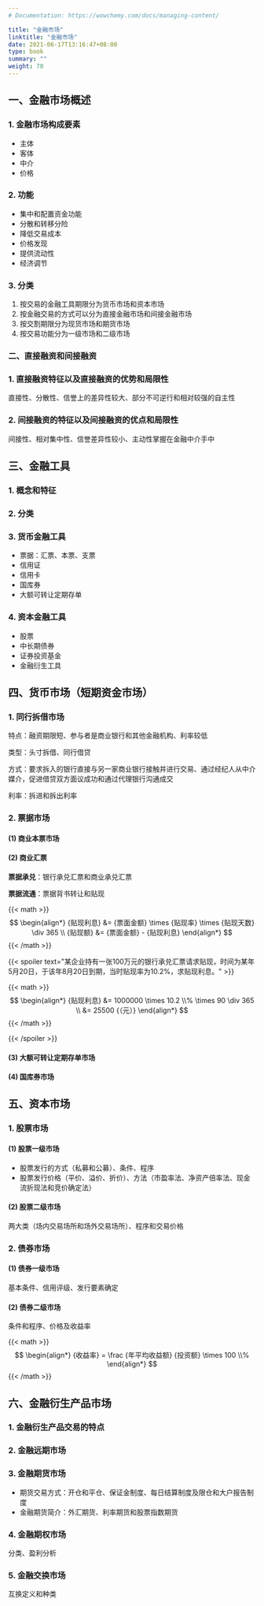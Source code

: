 ```yaml
---
# Documentation: https://wowchemy.com/docs/managing-content/

title: "金融市场"
linktitle: "金融市场"
date: 2021-06-17T13:16:47+08:00
type: book
summary: ""
weight: 70
---
```


<!--more-->

## 一、金融市场概述 

### 1. 金融市场构成要素

- 主体
- 客体
- 中介
- 价格

### 2. 功能

- 集中和配置资金功能
- 分散和转移分险
- 降低交易成本
- 价格发现
- 提供流动性
- 经济调节

### 3. 分类 

1. 按交易的金融工具期限分为货币市场和资本市场
2. 按金融交易的方式可以分为直接金融市场和间接金融市场
3. 按交割期限分为现货市场和期货市场
4. 按交易功能分为一级市场和二级市场

### 二、直接融资和间接融资

### 1. 直接融资特征以及直接融资的优势和局限性

直接性、分散性、信誉上的差异性较大、部分不可逆行和相对较强的自主性

### 2. 间接融资的特征以及间接融资的优点和局限性

间接性、相对集中性、信誉差异性较小、主动性掌握在金融中介手中

## 三、金融工具

### 1. 概念和特征

### 2. 分类

### 3. 货币金融工具

- 票据：汇票、本票、支票
- 信用证
- 信用卡
- 国库券
- 大额可转让定期存单

### 4. 资本金融工具

- 股票
- 中长期债券
- 证券投资基金
- 金融衍生工具

## 四、货币市场（短期资金市场）

### 1. 同行拆借市场

特点：融资期限短、参与者是商业银行和其他金融机构、利率较低

类型：头寸拆借、同行借贷

方式：要求拆入的银行直接与另一家商业银行接触并进行交易、通过经纪人从中介媒介，促进借贷双方面议成功和通过代理银行沟通成交

利率：拆进和拆出利率

### 2. 票据市场

#### (1) 商业本票市场

#### (2) 商业汇票

**票据承兑**：银行承兑汇票和商业承兑汇票

**票据流通**：票据背书转让和贴现

{{< math >}}
$$
\begin{align*}
{贴现利息} &= {票面金额} \times {贴现率} \times {贴现天数} \div 365 \\
{贴现额} &= {票面金额} - {贴现利息}
\end{align*}
$$
{{< /math >}}

{{< spoiler text="某企业持有一张100万元的银行承兑汇票请求贴现，时间为某年5月20日，于该年8月20日到期，当时贴现率为10.2%，求贴现利息。" >}}

{{< math >}}
$$
\begin{align*}
{贴现利息} &= 1000000 \times 10.2 \\% \times 90 \div 365 \\
&= 25500 {（元）}
\end{align*}
$$
{{< /math >}}

{{< /spoiler >}}

#### (3) 大额可转让定期存单市场

#### (4) 国库券市场

## 五、资本市场

### 1. 股票市场

#### (1) 股票一级市场

- 股票发行的方式（私募和公募）、条件、程序
- 股票发行价格（平价、溢价、折价）、方法（市盈率法、净资产倍率法、现金流折现法和竞价确定法）

#### (2) 股票二级市场

两大类（场内交易场所和场外交易场所）、程序和交易价格

### 2. 债券市场 

#### (1) 债券一级市场

基本条件、信用评级、发行要素确定

#### (2) 债券二级市场

条件和程序、价格及收益率

{{< math >}}
$$
\begin{align*}
{收益率} = \frac {年平均收益额} {投资额} \times 100 \\%
\end{align*}
$$
{{< /math >}}

## 六、金融衍生产品市场

### 1. 金融衍生产品交易的特点

### 2. 金融远期市场

### 3. 金融期货市场

- 期货交易方式：开仓和平仓、保证金制度、每日结算制度及限仓和大户报告制度
- 金融期货简介：外汇期货、利率期货和股票指数期货

### 4. 金融期权市场 

分类、盈利分析

### 5. 金融交换市场

互换定义和种类